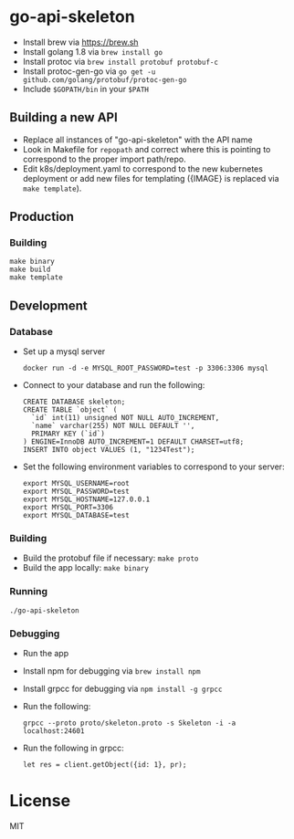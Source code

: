 # go-api-skeleton

- Install brew via https://brew.sh
- Install golang 1.8 via `brew install go`
- Install protoc via `brew install protobuf protobuf-c`
- Install protoc-gen-go via `go get -u github.com/golang/protobuf/protoc-gen-go`
- Include `$GOPATH/bin` in your `$PATH`

## Building a new API

- Replace all instances of "go-api-skeleton" with the API name
- Look in Makefile for `repopath` and correct where this is pointing to
  correspond to the proper import path/repo.
- Edit k8s/deployment.yaml to correspond to the new kubernetes deployment
  or add new files for templating ({IMAGE} is replaced via `make template`).

## Production

### Building

```
make binary
make build
make template
```

## Development

### Database

- Set up a mysql server

    ```
    docker run -d -e MYSQL_ROOT_PASSWORD=test -p 3306:3306 mysql
    ```
- Connect to your database and run the following:

    ```
    CREATE DATABASE skeleton;
    CREATE TABLE `object` (
      `id` int(11) unsigned NOT NULL AUTO_INCREMENT,
      `name` varchar(255) NOT NULL DEFAULT '',
      PRIMARY KEY (`id`)
    ) ENGINE=InnoDB AUTO_INCREMENT=1 DEFAULT CHARSET=utf8;
    INSERT INTO object VALUES (1, "1234Test");
    ```
- Set the following environment variables to correspond to your server:

    ```
    export MYSQL_USERNAME=root
    export MYSQL_PASSWORD=test
    export MYSQL_HOSTNAME=127.0.0.1
    export MYSQL_PORT=3306
    export MYSQL_DATABASE=test
    ```

### Building

- Build the protobuf file if necessary: `make proto`
- Build the app locally: `make binary`

### Running

```
./go-api-skeleton
```

### Debugging

- Run the app
- Install npm for debugging via `brew install npm`
- Install grpcc for debugging via `npm install -g grpcc`
- Run the following:

    ```
    grpcc --proto proto/skeleton.proto -s Skeleton -i -a localhost:24601
    ```
- Run the following in grpcc:

    ```
    let res = client.getObject({id: 1}, pr);
    ```

# License

MIT
